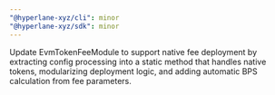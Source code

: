 ```yaml
---
"@hyperlane-xyz/cli": minor
"@hyperlane-xyz/sdk": minor
---
```


Update EvmTokenFeeModule to support native fee deployment by extracting config processing into a static method that handles native tokens, modularizing deployment logic, and adding automatic BPS calculation from fee parameters.
